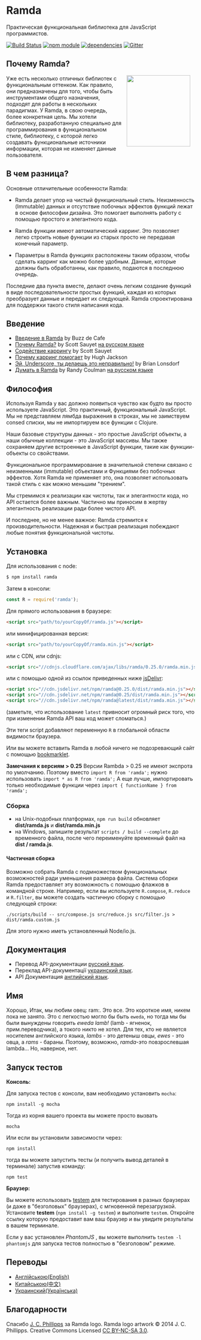 Ramda
=============

Практическая функциональная библиотека для JavaScript программистов.

[![Build Status](https://travis-ci.org/ramda/ramda.svg?branch=master)](https://travis-ci.org/ramda/ramda)
[![npm module](https://badge.fury.io/js/ramda.svg)](https://www.npmjs.org/package/ramda)
[![dependencies](https://david-dm.org/ramda/ramda.svg)](https://david-dm.org/ramda/ramda)
[![Gitter](https://badges.gitter.im/Join_Chat.svg)](https://gitter.im/ramda/ramda?utm_source=badge&utm_medium=badge&utm_campaign=pr-badge&utm_content=badge)


Почему Ramda?
----------

<img src="http://ramda.jcphillipps.com/logo/ramdaFilled_200x235.png" 
     width="170" height="190" align="right" hspace="12" />

Уже есть несколько отличных библиотек с функциональным оттенком. Как правило, они предназначены для того, чтобы быть инструментами общего назначения, подходят для работы в нескольких парадигмах. У Ramda, в свою очередь, более конкретная цель. Мы хотели библиотеку, разработанную специально для программирования в функциональном стиле, библиотеку, с которой легко создавать функциональные источники информации, которая не изменяет данные пользователя.


В чем разница?
-----------------

Основные отличительные особенности Ramda:

* Ramda делает упор на чистый функциональный стиль. Неизменность (Immutable) данных и отсутствие побочных эффектов функций лежат в основе философии дизайна. Это помогает выполнять работу с помощью простого и элегантного кода.

* Ramda функции имеют автоматический карринг. Это позволяет легко строить новые функции из старых просто не передавая конечный параметр.

* Параметры в Ramda функциях расположены таким образом, чтобы сделать карринг как можно более удобным. Данные, которые должны быть обработанны, как правило, подаются в последнюю очередь.

Последние два пункта вместе, делают очень легким создание функций в виде последовательности простых функций, каждая из которых преобразует данные и передает их следующей. Ramda спроектирована для поддержки такого стиля написания кода.

Введение
-------------

* [Введение в Ramda](http://buzzdecafe.github.io/code/2014/05/16/introducing-ramda) by Buzz de Cafe
* [Почему Ramda?](http://fr.umio.us/why-ramda/) by Scott Sauyet [на русском языке](https://habr.com/post/349468/) 
* [Содействие каррингу](http://fr.umio.us/favoring-curry/) by Scott Sauyet
* [Почему карринг помогает](https://hughfdjackson.com/javascript/why-curry-helps/) by Hugh Jackson
* [Эй, Underscore, ты делаешь это неправильно!](https://www.youtube.com/watch?v=m3svKOdZijA&app=desktop) by Brian Lonsdorf
* [Думать в Ramda](http://randycoulman.com/blog/categories/thinking-in-ramda) by Randy Coulman [на русском языке](https://habr.com/post/348868/)


Философия
----------
Используя Ramda у вас должно появиться чувство как будто вы просто используете JavaScript. Это практичный, функциональный JavaScript. Мы не представляем лямбда выражения в строках, мы не заимствуем consed списки, мы не импортируем все функции с Clojure.

Наши базовые структуры данных - это простые JavaScript объекты, а наши обычные коллекции - это JavaScript массивы. Мы также сохраняем другие встроенные в JavaScript функции, такие как функции-объекты со свойствами.

Функциональное программирование в значительной степени связано с неизменными (immutable) объектами и Функциями без побочных эффектов. Хотя Ramda не применяет это, она позволяет использовать такой стиль с как можно меньшим "трением".

Мы стремимся к реализации как чистоты, так и элегантности кода, но АРI остается более важным. Частично мы приносим в жертву элегантность реализации ради более чистого АРI.

И последнее, но не менее важное: Ramda стремится к производительности. Надежная и быстрая реализация побеждают любые понятия функциональной чистоты.

Установка
---------

Для использования с node:

```bash
$ npm install ramda
```

Затем в консоли:

```javascript
const R = require('ramda');
```

Для прямого использования в браузере:

```html
<script src="path/to/yourCopyOf/ramda.js"></script>
```

или минифицированная версия:

```html
<script src="path/to/yourCopyOf/ramda.min.js"></script>
```

или с CDN, или cdnjs:

```html
<script src="//cdnjs.cloudflare.com/ajax/libs/ramda/0.25.0/ramda.min.js"></script>
```

или с помощью одной из ссылок приведенных ниже [jsDelivr](http://jsdelivr.com):

```html
<script src="//cdn.jsdelivr.net/npm/ramda@0.25.0/dist/ramda.min.js"></script>
<script src="//cdn.jsdelivr.net/npm/ramda@0.25/dist/ramda.min.js"></script>
<script src="//cdn.jsdelivr.net/npm/ramda@latest/dist/ramda.min.js"></script>
```

(заметьте, что использование `latest` привносит огромный риск того, что при изменении Ramda API ваш код может сломаться.)

Эти теги script добавляют переменную `R` в глобальной области видимости браузера.

Или вы можете вставить Ramda в любой ничего не подозревающий сайт с помощью [bookmarklet](https://github.com/Guck111/ramda/blob/master/BOOKMARKLET.md).

**Замечания к версиям > 0.25**
Версии Rambda > 0.25 не имеют экспрота по умолчанию.
Поэтому вместо `import R from 'ramda';` нужно использовать `import * as R from 'ramda';`
А еще лучше, импортировать только необходимые функции через `import { functionName } from 'ramda';`

### Сборка

* на Unix-подобных платформах, `npm run build` обновляет __dist/ramda.js__ и __dist/ramda.min.js__
* на Windows, запишите результат `scripts / build --complete` до временного файла, после чего переименуйте временный файл на __dist / ramda.js__.
#### Частичная сборка

Возможно собрать Ramda с подмножеством функциональных возможностей ради уменьшения размера файла. Система сборки Ramda предоставляет эту возможность с помощью флажков в командной строке. Например, если вы используете `R.compose`, `R.reduce` и `R.filter`, вы можете создать частичную сборку с помощью следующей строки:

    ./scripts/build -- src/compose.js src/reduce.js src/filter.js > dist/ramda.custom.js

Для этого нужно иметь установленный Node/io.js. 

Документация
-------------
- Перевод API-документации [русский язык](https://github.com/Guck111/ramda/blob/master/DOCUMENTATION.md).
- Переклад API-документації [украинский язык](https://github.com/ivanzusko/ramda/blob/master/DOCUMENTATION.md).
- API Документация [английский язык](http://ramdajs.com/docs/).

Имя
--------

Хорошо, Итак, мы любим овец: ram:. Это все. Это короткое имя, никем пока не занято. Это с легкостью могло бы быть `eweda`, но тогда мы бы были вынуждены говорить _eweda lamb!_ (lamb - ягненок, прим.переводчика), а токого никто не хотел. Для тех, кто не является носителем английского языка, _lambs_ - это детеныш овцы, _ewes_ - это овца, а _rams_ - бараны. Поэтому, возможно, _ramda_-это повзрослевшая lambda... Но, наверное, нет.


Запуск тестов
----------------------

**Консоль:**

Для запуска тестов с консоли, вам необходимо установить `mocha`:

    npm install -g mocha

Тогда из корня вашего проекта вы можете просто вызвать

    mocha

Или если вы установили зависимости через:

    npm install

тогда вы можете запустить тесты (и получить вывод деталей в терминале) запустив команду:

    npm test

**Браузер:**

Вы можете использовать [testem](https://github.com/airportyh/testem) для тестирования в разных браузерах (и даже в "безголовых" браузерах), с мгновенной перезагрузкой. Установите __testem__ (`npm install -g testem`) и выполните `testem`. Откройте ссылку которую предоставит вам ваш браузер и вы увидите результаты в вашем терминале.

Если у вас установлен _PhantomJS_ , вы можете выполнить `testem -l phantomjs` для запуска тестов полностью в "безголовом" режиме.


Переводы
-----------------

- [Англійською(English)](https://github.com/ramda/ramda)
- [Китайською(中文)](http://ramda.cn/)
- [Украинский(Українська)](https://github.com/ivanzusko/ramda/)


Благодарности
-----------------

Спасибо [J. C. Phillipps](http://www.jcphillipps.com) за Ramda logo.
Ramda logo artwork &copy; 2014 J. C. Phillipps. Creative Commons Licensed 
[CC BY-NC-SA 3.0](http://creativecommons.org/licenses/by-nc-sa/3.0/).
